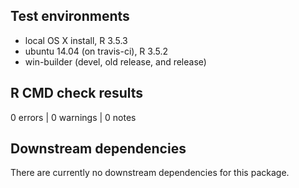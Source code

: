 ## Test environments
* local OS X install, R 3.5.3
* ubuntu 14.04 (on travis-ci), R 3.5.2
* win-builder (devel, old release, and release)

## R CMD check results

0 errors | 0 warnings | 0 notes

## Downstream dependencies

There are currently no downstream dependencies for this package.

